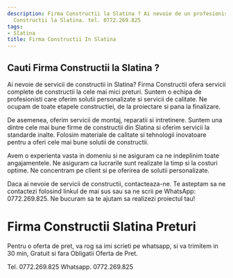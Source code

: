```yaml
---
description: Firma Constructii la Slatina ? Ai nevoie de un profesionist in Firma
  Constructii la Slatina. tel. 0772.269.825
tags:
- Slatina
title: Firma Constructii In Slatina
---
```



## Cauti Firma Constructii la Slatina ?


Ai nevoie de servicii de constructii in Slatina? Firma Constructii ofera servicii complete de constructii la cele mai mici preturi. Suntem o echipa de profesionisti care oferim solutii personalizate si servicii de calitate. Ne ocupam de toate etapele constructiei, de la proiectare si pana la finalizare.

De asemenea, oferim servicii de montaj, reparatii si intretinere. Suntem una dintre cele mai bune firme de constructii din Slatina si oferim servicii la standarde inalte. Folosim materiale de calitate si tehnologii inovatoare pentru a oferi cele mai bune solutii de constructii.

Avem o experienta vasta in domeniu si ne asiguram ca ne indeplinim toate angajamentele. Ne asiguram ca lucrarile sunt realizate la timp si la costuri optime. Ne concentram pe client si pe oferirea de solutii personalizate.

Daca ai nevoie de servicii de constructii, contacteaza-ne. Te asteptam sa ne contactezi folosind linkul de mai sus sau sa ne scrii pe WhatsApp: 0772.269.825. Ne bucuram sa te ajutam sa realizezi proiectul tau!

# Firma Constructii Slatina Preturi
Pentru o oferta de pret, va rog sa imi scrieti pe whatsapp, si va trimitem in 30 min, Gratuit si fara Obligatii Oferta de Pret.

Tel. 0772.269.825
Whatsapp. 0772.269.825